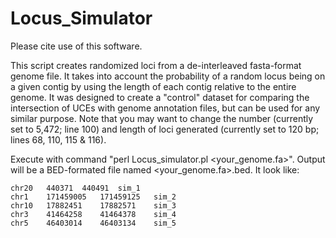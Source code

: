 # Locus_Simulator
Please cite use of this software.

This script creates randomized loci from a de-interleaved fasta-format genome file. It takes into account the probability of a random locus being on a given contig by using the length of each contig relative to the entire genome. It was designed to create a "control" dataset for comparing the intersection of UCEs with genome annotation files, but can be used for any similar purpose. Note that you may want to change the number (currently set to 5,472; line 100) and length of loci generated (currently set to 120 bp; lines 68, 110, 115 & 116).

Execute with command "perl Locus_simulator.pl <your_genome.fa>". Output will be a BED-formated file named <your_genome.fa>.bed. It look like:

    chr20	440371	440491	sim_1
    chr1	171459005	171459125	sim_2
    chr10	17882451	17882571	sim_3
    chr3	41464258	41464378	sim_4
    chr5	46403014	46403134	sim_5
